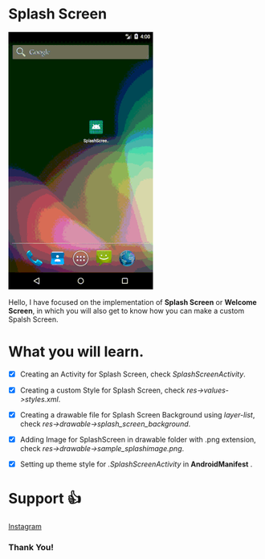 # Splash Screen

![](splash_screen_github_main.gif)

Hello, 
I have focused on the implementation of **Splash Screen** or **Welcome Screen**, in which you will also get to know 
how you can make a custom Spalsh Screen.

# What you will learn. 
- [x] Creating an Activity for Splash Screen, check *SplashScreenActivity*.

- [x] Creating a custom Style for Splash Screen, check *res->values->styles.xml*.

- [x] Creating a drawable file for Splash Screen Background using *layer-list*, check *res->drawable->splash_screen_background*.

- [x] Adding Image for SplashScreen in drawable folder with .png extension, check *res->drawable->sample_splashimage.png*.

- [x] Setting up theme style for *.SplashScreenActivity* in **AndroidManifest**  .


# Support :+1:  
[Instagram](https://www.instagram.com/amansharma.dev/)  

### Thank You!
